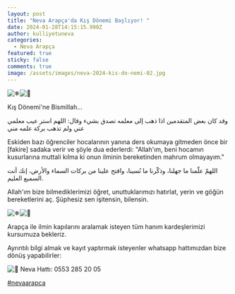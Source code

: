 ```yaml
---
layout: post
title: "Neva Arapça'da Kış Dönemi Başlıyor! "
date: 2024-01-28T14:15:15.990Z
author: kulliyetuneva
categories:
  - Neva Arapça
featured: true
sticky: false
comments: true
image: /assets/images/neva-2024-kis-do-nemi-02.jpg
---
```

![❄](https://static.xx.fbcdn.net/images/emoji.php/v9/taf/2/16/2744.png)![🌺](https://static.xx.fbcdn.net/images/emoji.php/v9/t38/2/16/1f33a.png)

Kış Dönemi'ne Bismillah...

وقد كان بعض المتقدمين اذا ذهب إلى معلمه تصدق بشيء وقال: اللهم استر عيب معلمي عني ولم تذهب بركة علمه مني

Eskiden bazı öğrenciler hocalarının yanına ders okumaya gitmeden önce bir \[fakire] sadaka verir ve şöyle dua ederlerdi: "Allah'ım, beni hocamın kusurlarına muttali kılma ki onun ilminin bereketinden mahrum olmayayım."

اللهمّ علّمنا ما جهلنا، وذكّرنا ما نُسينا، وافتح علينا من بركات السماء والأرض، إنك أنت السميع العليم.

Allah'ım bize bilmediklerimizi öğret, unuttuklarımızı hatırlat, yerin ve göğün bereketlerini aç. Şüphesiz sen işitensin, bilensin.

![❄](https://static.xx.fbcdn.net/images/emoji.php/v9/taf/2/16/2744.png)![🌺](https://static.xx.fbcdn.net/images/emoji.php/v9/t38/2/16/1f33a.png)

Arapça ile ilmin kapılarını aralamak isteyen tüm hanım kardeşlerimizi kursumuza bekleriz.

Ayrıntılı bilgi almak ve kayıt yaptırmak isteyenler whatsapp hattımızdan bize dönüş yapabilirler:

![📌](https://static.xx.fbcdn.net/images/emoji.php/v9/t4b/2/16/1f4cc.png) Neva Hattı: 0553 285 20 05

[\#nevaarapca](https://www.facebook.com/hashtag/nevaarapca?__eep__=6&__cft__[0]=AZU8aH6d2DVCTi9D-9QUPY0wYjE0xZ05u-73CqT293CG8O-TKguNQo_s-0TSA2yILWVRjh46SYeLp0w6b5HL7BD9OcCzbECUKKK78apcXwcETsVbqBQ8KOcCygPC9btVDsI7cEC1bT0vUH3z5DIVRRVq6Cf8L9BP9LA9tAx9hrmfuw&__tn__=*NK-R)